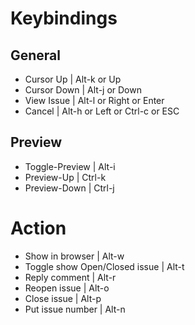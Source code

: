 # Keybindings
## General
- Cursor Up                     | Alt-k or Up
- Cursor Down                   | Alt-j or Down
- View Issue                    | Alt-l or Right or Enter
- Cancel                        | Alt-h or Left or Ctrl-c or ESC

## Preview
- Toggle-Preview                | Alt-i
- Preview-Up                    | Ctrl-k
- Preview-Down                  | Ctrl-j

# Action
- Show in browser               | Alt-w
- Toggle show Open/Closed issue | Alt-t
- Reply comment                 | Alt-r
- Reopen issue                  | Alt-o
- Close issue                   | Alt-p
- Put issue number              | Alt-n
